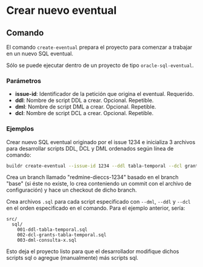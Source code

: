 # Crear nuevo eventual

## Comando

El comando `create-eventual` prepara el proyecto para comenzar a trabajar en un nuevo SQL eventual.

Sólo se puede ejecutar dentro de un proyecto de tipo `oracle-sql-eventual`.

### Parámetros

* **issue-id**: Identificador de la petición que origina el eventual. Requerido.
* **ddl**: Nombre de script DDL a crear. Opcional. Repetible.
* **dml**: Nombre de script DML a crear. Opcional. Repetible.
* **dcl**: Nombre de script DCL a crear. Opcional. Repetible.

### Ejemplos

Crear nuevo SQL eventual originado por el issue 1234 e inicializa 3 archivos para desarrollar scripts DDL, DCL y DML ordenados según línea de comando:

```sh
buildr create-eventual --issue-id 1234 --ddl tabla-temporal --dcl grants-tabla-temporal --dml consulta-x
```

Crea un branch llamado "redmine-dieccs-1234" basado en el branch "base" (si éste no existe, lo crea conteniendo un commit con el archivo de configuración) y hace un checkout de dicho branch.

Crea archivos `.sql` para cada script especificado con `--dml`, `--ddl` y `--dcl` en el orden especificado en el comando. Para el ejemplo anterior, sería:

```tree
src/
  sql/
    001-ddl-tabla-temporal.sql
    002-dcl-grants-tabla-temporal.sql
    003-dml-consulta-x.sql
```

Esto deja el proyecto listo para que el desarrollador modifique dichos scripts sql o agregue (manualmente) más scripts sql.
